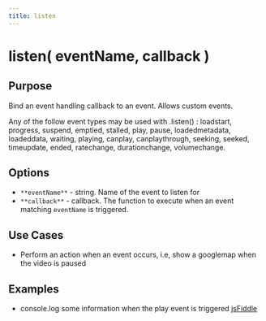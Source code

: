 ```yaml
---
title: listen
---
```

# listen( eventName, callback ) #

## Purpose ##

Bind an event handling callback to an event. Allows custom events.

Any of the follow event types may be used with .listen() : loadstart, progress, suspend, emptied, stalled, play, pause, loadedmetadata, loadeddata, waiting, playing, canplay, canplaythrough, seeking, seeked, timeupdate, ended, ratechange, durationchange, volumechange.


## Options ##

* `**eventName**` - string. Name of the event to listen for
* `**callback**` - callback. The function to execute when an event matching `eventName` is triggered.

## Use Cases ##

* Perform an action when an event occurs, i.e, show a googlemap when the video is paused

## Examples ##

* console.log some information when the play event is triggered [jsFiddle](http://jsfiddle.net/popcornjs/UuLsj/)
